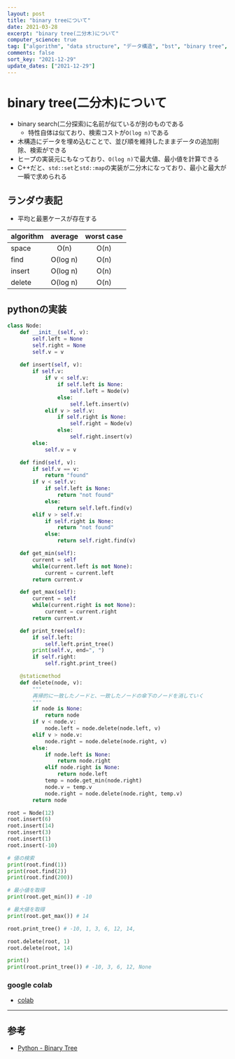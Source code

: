 ```yaml
---
layout: post
title: "binary treeについて"
date: 2021-03-28
excerpt: "binary tree(二分木)について"
computer_science: true
tag: ["algorithm", "data structure", "データ構造", "bst", "binary tree", "二分木"]
comments: false
sort_key: "2021-12-29"
update_dates: ["2021-12-29"]
---
```


# binary tree(二分木)について
 - binary search(二分探索)に名前が似ているが別のものである
   - 特性自体は似ており、検索コストが`O(log n)`である 
 - 木構造にデータを埋め込むことで、並び順を維持したままデータの追加削除、検索ができる
 - ヒープの実装元にもなっており、`O(log n)`で最大値、最小値を計算できる
 - C++だと、`std::set`と`std::map`の実装が二分木になっており、最小と最大が一瞬で求められる

## ランダウ表記
 - 平均と最悪ケースが存在する

| algorithm |  average | worst case |
|-----------|:--------:|:----------:|
| space     |   O(n)   |    O(n)    |
| find      | O(log n) |    O(n)    |
| insert    | O(log n) |    O(n)    |
| delete    | O(log n) |    O(n)    |

## pythonの実装

```python
class Node:
    def __init__(self, v):
        self.left = None
        self.right = None
        self.v = v
    
    def insert(self, v):
        if self.v:
            if v < self.v:
                if self.left is None:
                    self.left = Node(v)
                else:
                    self.left.insert(v)
            elif v > self.v:
                if self.right is None:
                    self.right = Node(v)
                else:
                    self.right.insert(v)
        else:
            self.v = v

    def find(self, v):
        if self.v == v:
            return "found"
        if v < self.v:
            if self.left is None:
                return "not found"
            else:
                return self.left.find(v)
        elif v > self.v:
            if self.right is None:
                return "not found"
            else:
                return self.right.find(v)

    def get_min(self):
        current = self
        while(current.left is not None):
            current = current.left 
        return current.v

    def get_max(self):
        current = self
        while(current.right is not None):
            current = current.right 
        return current.v

    def print_tree(self):
        if self.left:
            self.left.print_tree()
        print(self.v, end=", ")
        if self.right:
            self.right.print_tree()

    @staticmethod
    def delete(node, v):
        """
        再帰的に一致したノードと、一致したノードの傘下のノードを消していく
        """
        if node is None:
            return node
        if v < node.v:
            node.left = node.delete(node.left, v)
        elif v > node.v:
            node.right = node.delete(node.right, v)
        else:
            if node.left is None:
                return node.right
            elif node.right is None:
                return node.left
            temp = node.get_min(node.right)    
            node.v = temp.v
            node.right = node.delete(node.right, temp.v)
        return node

root = Node(12)
root.insert(6)
root.insert(14)
root.insert(3)
root.insert(1)
root.insert(-10)

# 値の検索
print(root.find(1))
print(root.find(2))
print(root.find(200))

# 最小値を取得
print(root.get_min()) # -10

# 最大値を取得
print(root.get_max()) # 14

root.print_tree() # -10, 1, 3, 6, 12, 14, 

root.delete(root, 1)
root.delete(root, 14)

print()
print(root.print_tree()) # -10, 3, 6, 12, None
```

### google colab
 - [colab](https://colab.research.google.com/drive/1g6gz06g9bFCsMyW3dRSAamSKd4SdI43n?usp=sharing)

---

## 参考
 - [Python - Binary Tree](https://www.tutorialspoint.com/python_data_structure/python_binary_tree.htm)
